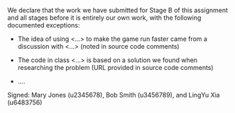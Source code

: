 We declare that the work we have submitted for Stage B of this assignment and all stages before it is entirely our own work, with the following documented exceptions:

* The idea of using <...> to make the game run faster came from a discussion with <...> (noted in source code comments)

* The code in class <...> is based on a solution we found when researching the problem (URL provided in source code comments)

*  ....

Signed: Mary Jones (u2345678), Bob Smith (u3456789), and LingYu Xia (u6483756)
